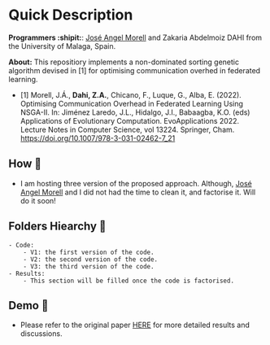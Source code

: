 # Quick Description

**Programmers :shipit:**: [José Angel Morell](https://github.com/jamorell?tab=repositories) and Zakaria Abdelmoiz DAHI from the University of Malaga, Spain. 

**About:** This repositiory implements a non-dominated sorting genetic algorithm devised in [1] for optimising communication overhed in federated learning.

- [1] Morell, J.Á., **Dahi, Z.A.**, Chicano, F., Luque, G., Alba, E. (2022). Optimising Communication Overhead in Federated Learning Using NSGA-II. In: Jiménez Laredo, J.L., Hidalgo, J.I., Babaagba, K.O. (eds) Applications of Evolutionary Computation. EvoApplications 2022. Lecture Notes in Computer Science, vol 13224. Springer, Cham. https://doi.org/10.1007/978-3-031-02462-7_21

## **How :green_book:** 

- I am hosting three version of the proposed approach. Although, [José Angel Morell](https://github.com/jamorell?tab=repositories) and I did not had the time to clean it, and factorise it. Will do it soon!


## **Folders Hiearchy :open_file_folder:**
    
    - Code:
        - V1: the first version of the code.
        - V2: the second version of the code.
        - V3: the third version of the code.
    - Results:
        - This section will be filled once the code is factorised.

        
## **Demo :movie_camera:**
    
- Please refer to the original paper [HERE](https://link.springer.com/chapter/10.1007/978-3-031-02462-7_21) for more detailed results and discussions.
